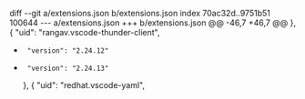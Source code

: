 diff --git a/extensions.json b/extensions.json
index 70ac32d..9751b51 100644
--- a/extensions.json
+++ b/extensions.json
@@ -46,7 +46,7 @@
     },
     {
       "uid": "rangav.vscode-thunder-client",
-      "version": "2.24.12"
+      "version": "2.24.13"
     },
     {
       "uid": "redhat.vscode-yaml",
